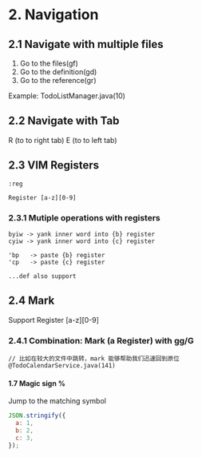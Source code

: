 # 2. Navigation

## 2.1 Navigate with multiple files

1. Go to the files(gf)
2. Go to the definition(gd)
3. Go to the reference(gr)

Example: TodoListManager.java(10)

## 2.2 Navigate with Tab

R (to to right tab)
E (to to left tab)

## 2.3 VIM Registers

```
:reg

Register [a-z][0-9]
```

### 2.3.1 Mutiple operations with registers

```
byiw -> yank inner word into {b} register
cyiw -> yank inner word into {c} register

'bp   -> paste {b} register
'cp   -> paste {c} register

...def also support
```

## 2.4 Mark

Support Register [a-z][0-9]

### 2.4.1 Combination: Mark (a Register) with gg/G

```
// 比如在较大的文件中跳转，mark 能够帮助我们迅速回到原位
@TodoCalendarService.java(141)
```


#### 1.7 Magic sign %

Jump to the matching symbol

```js
JSON.stringify({
  a: 1,
  b: 2,
  c: 3,
});
```